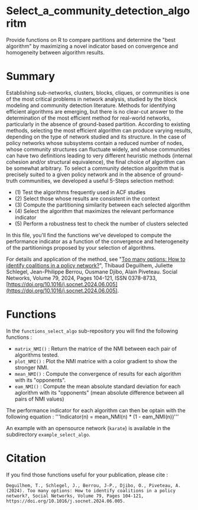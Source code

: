 # Select_a_community_detection_algoritm
Provide functions on R to compare partitions and determine the "best algorithm" by maximizing a novel indicator based on convergence and homogeneity between algorithm results.

# Summary
Establishing sub-networks, clusters, blocks, cliques, or communities is one of the most critical problems in network analysis, studied by the block modeling and community detection literature. Methods for identifying efficient algorithms are emerging, but there is no clear-cut answer to the determination of the most efficient method for real-world networks, particularly in the absence of ground-based partition. According to existing methods, selecting the most efficient algorithm can produce varying results, depending on the type of network studied and its structure. In the case of policy networks whose subsystems contain a reduced number of nodes, whose community structures can fluctuate widely, and whose communities can have two definitions leading to very different heuristic methods (internal cohesion and/or structural equivalence), the final choice of algorithm can be somewhat arbitrary. 
To select a community detection algorithm that is precisely suited to a given policy network and in the absence of ground-truth communities, we developed a useful 5-Steps selection method:

  - (1) Test the algorithms frequently used in ACF studies
  - (2) Select those whose results are consistent in the context
  - (3) Compute the partitioning similarity between each selected algorithm
  - (4) Select the algorithm that maximizes the relevant performance indicator
  - (5) Perform a robustness test to check the number of clusters selected

In this file, you'll find the functions we've developed to compute the performance indicator as a function of the convergence and heterogeneity of the partitionings proposed by your selection of algorithms.

For details and application of the method, see "[Too many options: How to identify coalitions in a policy network?](https://www.sciencedirect.com/science/article/pii/S0378873324000376)", Thibaud Deguilhem, Juliette Schlegel, Jean-Philippe Berrou, Ousmane Djibo, Alain Piveteau. Social Networks, Volume 79, 2024, Pages 104-121, ISSN 0378-8733, [https://doi.org/10.1016/j.socnet.2024.06.005](https://doi.org/10.1016/j.socnet.2024.06.005).

# Functions
In the `functions_select_algo` sub-repository you will find the following functions : 

  - `matrix_NMI()` : Return the matrice of the NMI between each pair of algorithms tested.
  - `plot_NMI()` : Plot the NMI matrice with a color gradient to show the stronger NMI.
  - `mean_NMI()` : Compute the convergence of results for each algorithm with its "opponents".
  - `eam_NMI()` : Compute the mean absolute standard deviation for each aglorithm with its "opponents" (mean absolute difference between all pairs of NMI values)

The performance indicator for each algorithm can then be optain with the following equation : 
'''Indicator(n) = mean_NMI(n) * (1 - eam_NMI(n))'''

An example with an opensource network (`karate`) is available in the subdirectory `example_select_algo`.

# Citation
If you find those functions useful for your publication, please cite : 

```
Deguilhem, T., Schlegel, J., Berrou, J-P., Djibo, O., Piveteau, A. (2024). Too many options: How to identify coalitions in a policy network?, Social Networks, Volume 79, Pages 104-121, https://doi.org/10.1016/j.socnet.2024.06.005.
```
